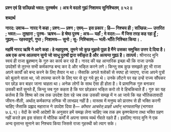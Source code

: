 **प्रश्न एवं हि सञ्छिन्नो भवत: पुरुषर्षभ ।** **अत्र मे वदतो गुह्यं निशामय सुनिश्चितम् ॥ ५२॥** 

**शब्दार्थ** 

**नारद: उवाच—** **नारद ने कहा** **; प्रश्न:—** **प्रश्न** **; एवम्—** **इस प्रकार** **; हि—** **निश्चय ही** **; सञ्छिन्न:—** **उत्तरित** **; भवत:—** **तुश्हारा** **; पुरुष-** **ऋषभ—** **हे श्रेष्ठ पुरुष** **; अत्र—** **यहाँ** **; मे वदत:—** **मैं जिस तरह कह रहा हूँ** **; गुह्यम्—** **रहस्यपूर्ण, गुप्त** **; निशामय—** **सुनो** **; सु-** **निश्चितम्—** **भली-भाँति निश्चित किया।** **.** 

**महर्षि नारद ऋषि ने आगे कहा : हे महापुरुष, तुमने जो कुछ मुझसे पूछा है मैंने उसका** **समुचित उत्तर दे दिया है। अब एक अन्य आलयान सुनो जो साधु पुरुषों द्वारा स्वीकृत है और** **अत्यन्त गुह्यï है।** **तात्पर्य :** श्रीनारद मुनि स्वयं ही राजा बॢहष्मान् के गुरु का कार्य कर रहे हैं। नारद की यह आन्तरिक इच्छा थी कि राजा उनके उपदेशों से तुरन्त सभी कर्मकाण्ड बन्द कर दे और भकि्त करने लगे। किन्तु सब कुछ समझते हुए भी राजा अपने कार्यों को बन्द करने के लिए तैयार न था। जैसाकि अगले श्लोकों से स्पष्ट हो जाएगा, राजा अपने पुत्रों को बुलाने वाला था, जो तपस्या करने के लिए घर से दूर गये हुए थे। उनके लौटने पर वह उन्हें राज्य सौंपकर घर छोड़ कर बाहर जाना चाहता था। अनेक लोगों के साथ ऐसा ही होता है। वे प्रामाणिक गुरु बनाकर उसकी बातें सुनते हैं, किन्तु जब गुरु कहता है कि घर छोड़कर भकि्त करो तो वे हिचकिचाते हैं। गुरु का यह कर्तव्य है कि शिष्य को तब तक उपदेश देता रहे जब तक उसकी समझ में न आ जाये कि यह भौतिकतावादी जीवन-शैली, अर्थात् कर्मकाण्ड तनिक भी लाभप्रद नहीं है। वास्तव में मनुष्य को प्रारश्भ से ही भक्ति करनी चाहिए जैसाकि प्रह्लाद महाराज ने उपदेश दिया है— *कौमार आचरेत् प्राज्ञो धर्मान् भागवतानिह* (भागवत ७.६.१)। वेदों के सभी आदेशों के अनुसार हमें समझ लेना चाहिए जब तक हम कृष्णचेतना तथा भक्ति ग्रहण नहीं करते हम इस संसार में भौतिक कर्मों में अपना समय व्यर्थ गँवाते रहते हैं। इसलिए नारद मुनि ने एक अन्य वृत्तान्त सुनाने का निश्चय किया जिससे राजा गृहस्थी को त्याग सके।  